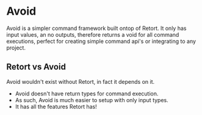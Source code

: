 # Avoid
Avoid is a simpler command framework built ontop of Retort. It only has input values, an no outputs, therefore returns a void for all command executions, perfect for creating simple command api's or integrating to any project.

## Retort vs Avoid
Avoid wouldn't exist without Retort, in fact it depends on it.
* Avoid doesn't have return types for command execution.
* As such, Avoid is much easier to setup with only input types.
* It has all the features Retort has!
